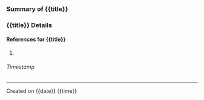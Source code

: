 ### Summary of {{title}}

### {{title}} Details

#### References for {{title}}
1. 
###### Timestamp
---
Created on {{date}} {{time}}